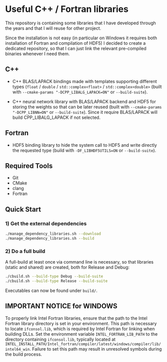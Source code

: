 # Useful C++ / Fortran libraries 

This repository is containing some libraries that I have developed through the years and that I will reuse for other project.

Since the installation is not easy (in particular on Windows it requires both installation of Fortran and compilation of HDF5) I decided to create a dedicated repository, so that I can just link the relevant pre-compiled binaries whenever I need them.

## C++ 

- C++ BLAS/LAPACK bindings made with templates supporting different types (`float` / `double` / `std::complex<float>` / `std::complex<double>` (built with `--cmake-params "-DCPP_LIBALG_LAPACK=ON"` or `--build-suite`).

- C++ neural network library with BLAS/LAPACK backend and HDF5 for storing the weights so that can be later reused (built with `--cmake-params "-DCPP_LIBNN=ON"` or `--build-suite`). Since it require BLAS/LAPACK will build CPP_LIBALG_LAPACK if not selected.

## Fortran 

- HDF5 binding library to hide the system call to HDF5 and write directly the requested type (build with `-DF_LIBHDF5UTILS=ON` or `--build-suite`).

## Required Tools

- Git
- CMake
- clang
- Fortran

## Quick Start

### 1) Get the external dependencies

```bash
./manage_dependency_libraries.sh --download
./manage_dependency_libraries.sh --build
```

### 2) Do a full build

A full-build at least once via command line is necessary, so that libraries (static and shared) are created, both for Release and Debug:

```bash
./cbuild.sh --build-type Debug --build-suite
./cbuild.sh --build-type Release --build-suite
```

Executables can now be found under `build/`.

## IMPORTANT NOTICE for WINDOWS

To properly link Intel Fortran libraries, ensure that the path to the Intel Fortran library directory is set in your environment. This path is necessary to locate `ifconsol.lib`, which is required by Intel Fortran for linking when building DLLs. Set the environment variable `INTEL_FORTRAN_LIB_PATH` to the directory containing `ifconsol.lib`, typically located at `INTEL_INSTALL_PATH/Intel_fortran/compiler/latest/windows/compiler/lib/intel64_win`. Failure to set this path may result in unresolved symbols during the build process.

